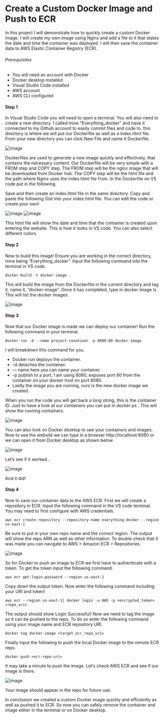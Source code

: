 # Create a Custom Docker Image and Push to ECR


In this project I will demonstrate how to quickly create a custom Docker image. I will create my own image using Nginx and add a file to it that states the date and time the container was deployed. I will then save the container data to AWS Elastic Container Registry (ECR).

###### Prerequisites
* You will need an account with Docker
* Docker desktop installed
* Visual Studio Code installed
* AWS account
* AWS CLI configured

#### Step 1

In Visual Studio Code you will need to open a terminal. You will also need to create a new directory. I called mine “Everything_docker” and have it connected to my Github account to easily commit files and code to. this directory is where we will put our Dockerfile as well as a index.html file. From your new directory you can click New File and name it Dockerfile.

![image](https://user-images.githubusercontent.com/115881685/216082829-772ac048-ce0f-4195-8738-796221714941.png)




Dockerfiles are used to generate a new image quickly and effectively, that contains the necessary content. Our Dockerfile will be very simple with a FROM step and COPY step. The FROM step will be the nginx image that will be downloaded from Docker hub. The COPY step will be the html file and the path where Nginx uses the index.html file from. In the Dockerfile on VS code put in the following.




Save and then create an index.html file in the same directory. Copy and paste the following Gist into your index.html file. You can edit the code or create your own!


![image](https://user-images.githubusercontent.com/115881685/216084814-8c813616-bec6-441f-b079-962c5e4fb7f5.png)
![image](https://user-images.githubusercontent.com/115881685/216084888-97314170-3a20-4f2b-909c-03ddacc2d506.png)



This html file will show the date and time that the container is created upon entering the website. This is how it looks in VS code. You can also select different colors.







#### Step 2

Now to build this image! Ensure you are working in the correct directory, mine being “Everything_docker”. Input the following command into the terminal in VS code.

```
docker build -t docker-image .
```


This will build the image from the Dockerfile in the current directory and tag it, name it, “docker-image”. Once it has completed, type in docker image ls . This will list the docker images.


![image](https://user-images.githubusercontent.com/115881685/216086183-3b89171c-d196-4f0b-a8dd-5222c498ff9b.png)



#### Step 3


Now that our Docker image is made we can deploy our container! Run the following command in your terminal.


```
docker run -d --name project-conatiner -p 8080:80 docker-image
```

I will breakdown this command for you.

* Docker run deploys the container.
* -d detaches the container.
* — name here you can name your container.
* -p publish to a port, I am using 8080, exposes port 80 from the container on your docker host on port 8080.
* Lastly the image you are running, ours is the new docker image we created.


When you run the code you will get back a long string, this is the container ID. Just to have a look at our containers you can put in docker ps . This will show the running containers.


![image](https://user-images.githubusercontent.com/115881685/216087174-bd922826-03a6-4e95-b65d-771b973e42e1.png)



You can also look on Docker desktop to see your containers and images. Now to see the website we can type in a browser http://localhost:8080 or we can open it from Docker desktop as shown below.



![image](https://user-images.githubusercontent.com/115881685/216087559-3358ec55-0d19-4382-b886-c184111d06e6.png)


Let’s see if it worked…



![image](https://user-images.githubusercontent.com/115881685/216087747-cf0383f7-85c0-449b-ae89-6eff66ca9e42.png)



And it did!



#### Step 4

Now to save our container data to the AWS ECR. First we will create a repository in ECR. Input the following command in the VS code terminal. You may need to first configure with AWS credentials.


```
aws ecr create-repository --repository-name everything-docker --region us-east-1
```


Be sure to put in your own repo name and the correct region. The output will show the repo ARN as well as other information. To double check that it was made you can navigate to AWS > Amazon ECR > Repositories.





![image](https://user-images.githubusercontent.com/115881685/216088408-952e874e-e809-4752-a867-c3b9c48f3fdb.png)



So for Docker to push an image to ECR we first have to authenticate with a token. To get the token input the following command.


```
aws ecr get-login-password --region us-east-1
```

Copy down the output token. Now enter the following command including your URI and token!

```
aws ecr --region us-east-1| docker login -u AWS -p <encrypted_token> <repo_uri>
```


The output should show Login Successful! Now we need to tag the image so it can be pushed to the repo. To do so enter the following command using your image name and ECR repository URI.

```
docker tag docker-image <target_ecr_repo_uri>
```

Finally input the following to push the local Docker image to the remote ECR repo.

```
docker push <ecr-repo-uri>
```

It may take a minute to push the image. Let’s check AWS ECR and see if our image is there.


![image](https://user-images.githubusercontent.com/115881685/216089305-eccc161f-bf7b-41cd-a8e5-464b9787e6f5.png)


Your image should appear in the repo for future use.



In conclusion we created a custom Docker image quickly and efficiently as well as pushed it to ECR. So now you can safely remove the container and image either in the terminal or on Docker desktop.



















